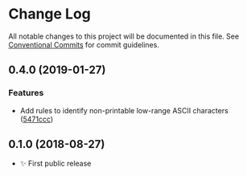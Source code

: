 # Change Log

All notable changes to this project will be documented in this file.
See [Conventional Commits](https://conventionalcommits.org) for commit guidelines.

## 0.4.0 (2019-01-27)

### Features

* Add rules to identify non-printable low-range ASCII characters ([5471ccc](https://bitbucket.org/codsen/codsen/src/master/packages/emlint/commits/5471ccc))

## 0.1.0 (2018-08-27)

* ✨ First public release
